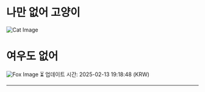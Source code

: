 
# 나만 없어 고양이

![Cat Image](https://cdn2.thecatapi.com/images/a1n.gif)

# 여우도 없어
![Fox Image](https://randomfox.ca/images/28.jpg)
⏳ 업데이트 시간: 2025-02-13 19:18:48 (KRW)

---

